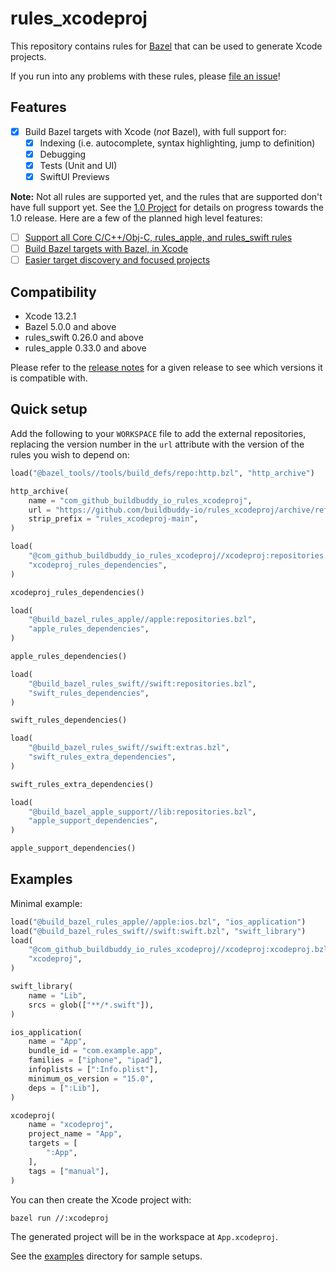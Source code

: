 # rules_xcodeproj

This repository contains rules for [Bazel](https://bazel.build) that can be
used to generate Xcode projects.

If you run into any problems with these rules, please
[file an issue](https://github.com/buildbuddy-io/rules_xcodeproj/issues/new/choose)!

## Features

- [x] Build Bazel targets with Xcode (_not_ Bazel), with full support for:
  - [x] Indexing (i.e. autocomplete, syntax highlighting, jump to
    definition)
  - [x] Debugging
  - [x] Tests (Unit and UI)
  - [x] SwiftUI Previews

**Note:** Not all rules are supported yet, and the rules that are supported
don't have full support yet. See the
[1.0 Project](https://github.com/orgs/buildbuddy-io/projects/2/views/3)
for details on progress towards the 1.0 release. Here are a few of the planned
high level features:

- [ ] [Support all Core C/C++/Obj-C, rules_apple, and rules_swift rules](https://github.com/buildbuddy-io/rules_xcodeproj/milestone/1)
- [ ] [Build Bazel targets with Bazel, in Xcode](https://github.com/buildbuddy-io/rules_xcodeproj/milestone/2)
- [ ] [Easier target discovery and focused projects](https://github.com/buildbuddy-io/rules_xcodeproj/milestone/3)

## Compatibility

- Xcode 13.2.1
- Bazel 5.0.0 and above
- rules_swift 0.26.0 and above
- rules_apple 0.33.0 and above

Please refer to the
[release notes](https://github.com/buildbuddy-io/rules_xcodeproj/releases) for a
given release to see which versions it is compatible with.

## Quick setup

Add the following to your `WORKSPACE` file to add the external repositories,
replacing the version number in the `url` attribute with the version of the
rules you wish to depend on:

```python
load("@bazel_tools//tools/build_defs/repo:http.bzl", "http_archive")

http_archive(
    name = "com_github_buildbuddy_io_rules_xcodeproj",
    url = "https://github.com/buildbuddy-io/rules_xcodeproj/archive/refs/heads/main.tar.gz",
    strip_prefix = "rules_xcodeproj-main",
)

load(
    "@com_github_buildbuddy_io_rules_xcodeproj//xcodeproj:repositories.bzl",
    "xcodeproj_rules_dependencies",
)

xcodeproj_rules_dependencies()

load(
    "@build_bazel_rules_apple//apple:repositories.bzl",
    "apple_rules_dependencies",
)

apple_rules_dependencies()

load(
    "@build_bazel_rules_swift//swift:repositories.bzl",
    "swift_rules_dependencies",
)

swift_rules_dependencies()

load(
    "@build_bazel_rules_swift//swift:extras.bzl",
    "swift_rules_extra_dependencies",
)

swift_rules_extra_dependencies()

load(
    "@build_bazel_apple_support//lib:repositories.bzl",
    "apple_support_dependencies",
)

apple_support_dependencies()
```

## Examples

Minimal example:

```python
load("@build_bazel_rules_apple//apple:ios.bzl", "ios_application")
load("@build_bazel_rules_swift//swift:swift.bzl", "swift_library")
load(
    "@com_github_buildbuddy_io_rules_xcodeproj//xcodeproj:xcodeproj.bzl",
    "xcodeproj",
)

swift_library(
    name = "Lib",
    srcs = glob(["**/*.swift"]),
)

ios_application(
    name = "App",
    bundle_id = "com.example.app",
    families = ["iphone", "ipad"],
    infoplists = [":Info.plist"],
    minimum_os_version = "15.0",
    deps = [":Lib"],
)

xcodeproj(
    name = "xcodeproj",
    project_name = "App",
    targets = [
        ":App",
    ],
    tags = ["manual"],
)
```

You can then create the Xcode project with:

```shell
bazel run //:xcodeproj
```

The generated project will be in the workspace at `App.xcodeproj`.

See the [examples](examples) directory for sample setups.
